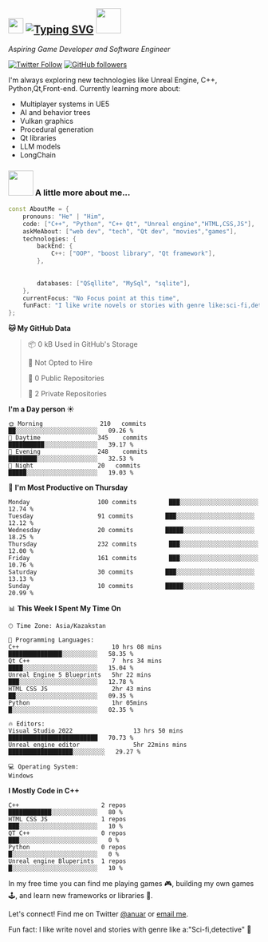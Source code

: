 <h2><img src="https://media.tenor.com/e8aElio9JQAAAAAi/mario-walking.gif" width="30"/>
 <a href="https://git.io/typing-svg"><img src="https://readme-typing-svg.herokuapp.com?font=Fira+Code&size=30&pause=1000&color=B05A25&background=FFFFFF00&random=false&width=435&lines=Hello+Users%F0%9F%98%8A;I'm+Anuar+Lukpanov" alt="Typing SVG" /></a> <img src="https://media.tenor.com/oxcXjvGW--YAAAAi/switch-cute.gif" width="50"></h2>

<p>
  <em>
    Aspiring Game Developer and Software Engineer 
  </em>  
</p>

[![Twitter Follow](https://img.shields.io/twitter/follow/Goodnightpleas2?label=Follow)](https://twitter.com/intent/follow?screen_name=Goodnightpleas2)
[![GitHub followers](https://img.shields.io/github/followers/Sevex438?label=Follow&style=social)](https://github.com/Sevex438)

I'm always exploring new technologies like Unreal Engine, C++, Python,Qt,Front-end. Currently learning more about:

- Multiplayer systems in UE5
- AI and behavior trees
- Vulkan graphics
- Procedural generation
- Qt libraries
- LLM models
- LongChain
### <img src="https://media.tenor.com/F6gSWMftvIoAAAAi/undertale-disproportionately.gif" width="50"> A little more about me...  
```c++
const AboutMe = {
    pronouns: "He" | "Him",
    code: ["C++", "Python", "C++ Qt", "Unreal engine","HTML,CSS,JS"],
    askMeAbout: ["web dev", "tech", "Qt dev", "movies","games"],
    technologies: {
        backEnd: {
            C++: ["OOP", "boost library", "Qt framework"],
        },
        
    
        databases: ["QSqllite", "MySql", "sqlite"],
    },
    currentFocus: "No Focus point at this time",
    funFact: "I like write novels or stories with genre like:sci-fi,detective"
};
```
**🐱 My GitHub Data** 

> 📦 0 kB Used in GitHub's Storage 
 > 
> 
 > 
> 🚫 Not Opted to Hire
 > 
> 📜 0 Public Repositories 
 > 
> 🔑 2 Private Repositories 
 > 
**I'm a Day person ☀️** 

```text
🌞 Morning                210   commits         ██░░░░░░░░░░░░░░░░░░░░░░░   09.26 % 
🌆 Daytime                345    commits        ██████████░░░░░░░░░░░░░░░   39.17 % 
🌃 Evening                248    commits        ████████░░░░░░░░░░░░░░░░░   32.53 % 
🌙 Night                  20   commits         █████░░░░░░░░░░░░░░░░░░░░   19.03 % 
```
📅 **I'm Most Productive on Thursday** 

```text
Monday                   100 commits         ███░░░░░░░░░░░░░░░░░░░░░░   12.74 % 
Tuesday                  91 commits         ███░░░░░░░░░░░░░░░░░░░░░░   12.12 % 
Wednesday                20 commits         █████░░░░░░░░░░░░░░░░░░░░   18.25 % 
Thursday                 232 commits         ███░░░░░░░░░░░░░░░░░░░░░░   12.00 % 
Friday                   161 commits         ███░░░░░░░░░░░░░░░░░░░░░░   10.76 % 
Saturday                 30 commits         ███░░░░░░░░░░░░░░░░░░░░░░   13.13 % 
Sunday                   10 commits         █████░░░░░░░░░░░░░░░░░░░░   20.99 % 
```


📊 **This Week I Spent My Time On** 

```text
🕑︎ Time Zone: Asia/Kazakstan

💬 Programming Languages: 
C++                          10 hrs 08 mins       ███████████████░░░░░░░░░░   58.35 % 
Qt C++                       7  hrs 34 mins       ████░░░░░░░░░░░░░░░░░░░░░   15.04 % 
Unreal Engine 5 Blueprints   5hr 22 mins          ███░░░░░░░░░░░░░░░░░░░░░░   12.78 % 
HTML CSS JS                  2hr 43 mins          ██░░░░░░░░░░░░░░░░░░░░░░░   09.35 % 
Python                       1hr 05mins           █░░░░░░░░░░░░░░░░░░░░░░░░   02.35 % 

🔥 Editors: 
Visual Studio 2022                 13 hrs 50 mins █████████████████████████   70.73 % 
Unreal engine editor               5hr 22mins mins ██████████████████░░░░░░░░░   29.27 % 

💻 Operating System: 
Windows                      
```

**I Mostly Code in C++** 

```text
C++                       2 repos             ████████████░░░░░░░░░░░░░   80 % 
HTML CSS JS               1 repos             ███░░░░░░░░░░░░░░░░░░░░░░   10 % 
QT C++                    0 repos             ███░░░░░░░░░░░░░░░░░░░░░░   0 % 
Python                    0 repos             █░░░░░░░░░░░░░░░░░░░░░░░░   0 % 
Unreal engine Bluperints  1 repos             █░░░░░░░░░░░░░░░░░░░░░░░░   10 % 
```
In my free time you can find me playing games 🎮, building my own games 🕹️, and learn new frameworks or libraries 📄.

Let's connect! Find me on Twitter [@anuar](https://twitter.com/Goodnightpleas2) or [email me](mailto:anuarbro768@gmail.com).

Fun fact: I like write novel and stories with genre like a:"Sci-fi,detective" 📖
